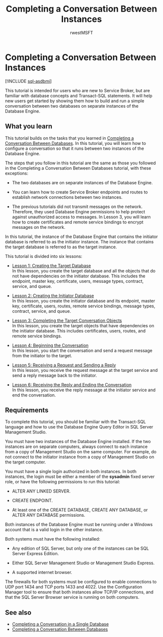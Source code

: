 ﻿---
title: Completing a Conversation Between Instances
description: "It will help new users get started by showing them how to build and run a simple conversation between two databases on separate instances of the Database Engine."
ms.prod: sql
ms.technology: configuration
ms.topic: conceptual
author: rwestMSFT
ms.author: randolphwest
ms.reviewer: mikeray, maghan
ms.date: "03/30/2022"
---

# Completing a Conversation Between Instances

[!INCLUDE [sql-asdbmi](../../includes/applies-to-version/sql-asdbmi.md)]

This tutorial is intended for users who are new to Service Broker, but are familiar with database concepts and Transact-SQL statements. It will help new users get started by showing them how to build and run a simple conversation between two databases on separate instances of the Database Engine.

## What you learn

This tutorial builds on the tasks that you learned in [Completing a Conversation Between Databases](completing-a-conversation-between-databases.md). In this tutorial, you will learn how to configure a conversation so that it runs between two instances of the Database Engine.

The steps that you follow in this tutorial are the same as those you followed in the Completing a Conversation Between Databases tutorial, with these exceptions:

- The two databases are on separate instances of the Database Engine.

- You can learn how to create Service Broker endpoints and routes to establish network connections between two instances.

- The previous tutorials did not transmit messages on the network. Therefore, they used Database Engine permissions to help protect against unauthorized access to messages. In Lesson 3, you will learn how to create certificates and remote service bindings to encrypt messages on the network.

In this tutorial, the instance of the Database Engine that contains the initiator database is referred to as the initiator instance. The instance that contains the target database is referred to as the target instance.

This tutorial is divided into six lessons:

- [Lesson 1: Creating the Target Database](lesson-1-creating-the-target-database.md)  
    In this lesson, you create the target database and all the objects that do not have dependencies on the initiator database. This includes the endpoint, master key, certificate, users, message types, contract, service, and queue.

- [Lesson 2: Creating the Initiator Database](lesson-2-creating-the-initiator-database.md)  
    In this lesson, you create the initiator database and its endpoint, master key, certificate, users, routes, remote service bindings, message types, contract, service, and queue.

- [Lesson 3: Completing the Target Conversation Objects](lesson-3-completing-the-target-conversation-objects.md)  
    In this lesson, you create the target objects that have dependencies on the initiator database. This includes certificates, users, routes, and remote service bindings.

- [Lesson 4: Beginning the Conversation](lesson-4-beginning-the-conversation.md)  
    In this lesson, you start the conversation and send a request message from the initiator to the target.

- [Lesson 5: Receiving a Request and Sending a Reply](lesson-5-receiving-a-request-and-sending-a-reply.md)  
    In this lesson, you receive the request message at the target service and send a reply message back to the initiator.

- [Lesson 6: Receiving the Reply and Ending the Conversation](lesson-6-receiving-the-reply-and-ending-the-conversation.md)  
    In this lesson, you receive the reply message at the initiator service and end the conversation.

## Requirements

To complete this tutorial, you should be familiar with the Transact-SQL language and how to use the Database Engine Query Editor in SQL Server Management Studio.

You must have two instances of the Database Engine installed. If the two instances are on separate computers, always connect to each instance from a copy of Management Studio on the same computer. For example, do not connect to the initiator instance from a copy of Management Studio on the target computer.

You must have a single login authorized in both instances. In both instances, the login must be either a member of the **sysadmin** fixed server role, or have the following permissions to run this tutorial:

- ALTER ANY LINKED SERVER.

- CREATE ENDPOINT.

- At least one of the CREATE DATABASE, CREATE ANY DATABASE, or ALTER ANY DATABASE permissions.

Both instances of the Database Engine must be running under a Windows account that is a valid login in the other instance.

Both systems must have the following installed:

- Any edition of SQL Server, but only one of the instances can be SQL Server Express Edition.

- Either SQL Server Management Studio or Management Studio Express.

- A supported internet browser.

The firewalls for both systems must be configured to enable connections to UDP port 1434 and TCP ports 1433 and 4022. Use the Configuration Manager tool to ensure that both instances allow TCP/IP connections, and that the SQL Server Browser service is running on both computers.

## See also

- [Completing a Conversation in a Single Database](completing-a-conversation-in-a-single-database.md)
- [Completing a Conversation Between Databases](completing-a-conversation-between-databases.md)